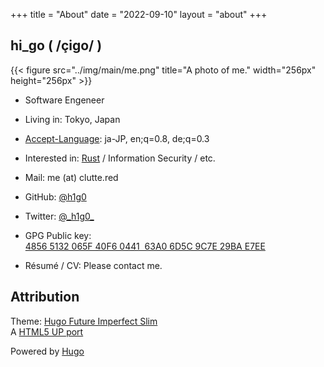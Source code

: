 +++
title = "About"
date = "2022-09-10"
layout = "about"
+++

## hi_go ( /çiɡo/ )

{{< figure src="../img/main/me.png" title="A photo of me." width="256px" height="256px" >}}

- Software Engeneer
- Living in: Tokyo, Japan
- [Accept-Language](https://developer.mozilla.org/en-US/docs/Web/HTTP/Headers/Accept-Language): ja-JP, en;q=0.8, de;q=0.3
- Interested in: [Rust](https://www.rust-lang.org) / Information Security / etc.
- Mail: me (at) clutte.red
- GitHub: [@h1g0](https://github.com/h1g0)
- Twitter: [&#64;&#95;&#104;&#49;&#103;&#48;&#95;](https://twitter.com/_h1g0_)

- GPG Public key: [4856 5132 065F 40F6 0441  63A0 6D5C 9C7E 29BA E7EE](../hi_go.gpg)
- Résumé / CV: Please contact me.

## Attribution

Theme: [Hugo Future Imperfect Slim](https://github.com/pacollins/hugo-future-imperfect-slim')  
A [HTML5 UP port](https://html5up.net/future-imperfect)

Powered by [Hugo](https://gohugo.io/)
